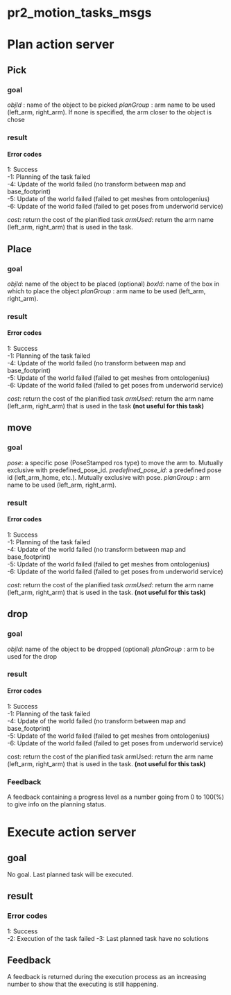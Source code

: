# pr2_motion_tasks_msgs

# Plan action server
## Pick
### goal
*objId* : name of the object to be picked
*planGroup* : arm name to be used (left_arm, right_arm). If none is specified, the arm closer to the object is chose
### result
#### Error codes
1: Success  
-1:	Planning of the task failed   
-4:	Update of the world failed (no transform between map and base_footprint)  
-5:	Update of the world failed (failed to get meshes from ontologenius)  
-6:	Update of the world failed (failed to get poses from underworld service)  

*cost*: return the cost of the planified task
*armUsed*: return the arm name (left_arm, right_arm) that is used in the task.

## Place
### goal
*objId*: name of the object to be placed (optional)
*boxId*: name of the box in which to place the object
*planGroup* : arm name to be used (left_arm, right_arm).

### result
#### Error codes
1: Success  
-1:	Planning of the task failed   
-4:	Update of the world failed (no transform between map and base_footprint)  
-5:	Update of the world failed (failed to get meshes from ontologenius)  
-6:	Update of the world failed (failed to get poses from underworld service)  

*cost*: return the cost of the planified task
*armUsed*: return the arm name (left_arm, right_arm) that is used in the task **(not useful for this task)**


## move
### goal
*pose*: a specific pose (PoseStamped ros type) to move the arm to. Mutually exclusive with predefined_pose_id.
*predefined_pose_id*: a predefined pose id (left_arm_home, etc.). Mutually exclusive with pose.
*planGroup* : arm name to be used (left_arm, right_arm).

### result
#### Error codes
1: Success  
-1:	Planning of the task failed   
-4:	Update of the world failed (no transform between map and base_footprint)  
-5:	Update of the world failed (failed to get meshes from ontologenius)  
-6:	Update of the world failed (failed to get poses from underworld service)  

*cost*: return the cost of the planified task
*armUsed*: return the arm name (left_arm, right_arm) that is used in the task. **(not useful for this task)**

## drop
### goal
*objId*: name of the object to be dropped (optional)
*planGroup* : arm to be used for the drop

### result
#### Error codes
1: Success  
-1:	Planning of the task failed   
-4:	Update of the world failed (no transform between map and base_footprint)  
-5:	Update of the world failed (failed to get meshes from ontologenius)  
-6:	Update of the world failed (failed to get poses from underworld service)  

cost: return the cost of the planified task
armUsed: return the arm name (left_arm, right_arm) that is used in the task. **(not useful for this task)**

### Feedback
A feedback containing a progress level as a number going from 0 to 100(%) to give info on the planning status.



# Execute action server
## goal
No goal. Last planned task will be executed.
## result
### Error codes
1: Success  
-2:	Execution of the task failed
-3:	Last planned task have no solutions

## Feedback
A feedback is returned during the execution process as an increasing number to show that the executing is still happening.
